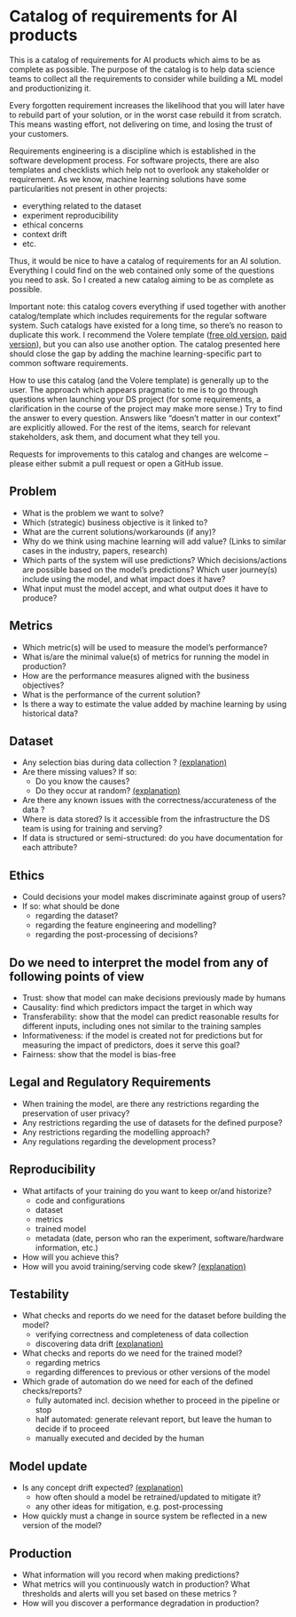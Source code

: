 # Catalog of requirements for AI products

This is a catalog of requirements for AI products which aims to be as complete as possible. The purpose of the catalog is to help data science teams to collect all the requirements to consider while building a ML model and productionizing it.

Every forgotten requirement increases the likelihood that you will later have to rebuild part of your solution, or in the worst case rebuild it from scratch. This means wasting effort, not delivering on time, and losing the trust of your customers. 

Requirements engineering is a discipline which is established in the software development process. For software projects, there are also templates and checklists which help not to overlook any stakeholder or requirement. As we know, machine learning solutions have some particularities not present in other projects:

* everything related to the dataset
* experiment reproducibility
* ethical concerns
* context drift
* etc.

Thus, it would be nice to have a catalog of requirements for an AI solution. Everything I could find on the web contained only some of the questions you need to ask. So I created a new catalog aiming to be as complete as possible.

Important note: this catalog covers everything if used together with another catalog/template which includes requirements for the regular software system. Such catalogs have existed for a long time, so there’s no reason to duplicate this work. I recommend the Volere template ([free old version](http://homepages.laas.fr/kader/Robertson.pdf), [paid version](https://www.volere.org/templates/volere-requirements-specification-template/)), but you can also use another option. The catalog presented here should close the gap by adding the machine learning-specific part to common software requirements.

How to use this catalog (and the Volere template) is generally up to the user. The approach which appears pragmatic to me is to go through questions when launching your DS project (for some requirements, a clarification in the course of the project may make more sense.) Try to find the answer to every question. Answers like “doesn’t matter in our context” are explicitly allowed. For the rest of the items, search for relevant stakeholders, ask them, and document what they tell you.

Requests for improvements to this catalog and changes are welcome – please either submit a pull request or open a GitHub issue.


## Problem

* What is the problem we want to solve?
* Which (strategic) business objective is it linked to?
* What are the current solutions/workarounds (if any)?
* Why do we think using machine learning will add value? (Links to similar cases in the industry, papers, research)
* Which parts of the system will use predictions? Which decisions/actions are possible based on the model’s predictions? Which user journey(s) include using the model, and what impact does it have?
* What input must the model accept, and what output does it have to produce?

## Metrics

* Which metric(s) will be used to measure the model’s performance?
* What is/are the minimal value(s) of metrics for running the model in production?
* How are the performance measures aligned with the business objectives?
* What is the performance of the current solution?
* Is there a way to estimate the value added by machine learning by using historical data?

## Dataset

* Any selection bias during data collection ? [(explanation)](https://en.wikipedia.org/wiki/Selection_bias)
* Are there missing values? If so:
    * Do you know the causes? 
    * Do they occur at random? [(explanation)](https://www.theanalysisfactor.com/missing-data-mechanism/)
* Are there any known issues with the correctness/accurateness of the data ?
* Where is data stored? Is it accessible from the infrastructure the DS team is using for training and serving?
* If data is structured or semi-structured: do you have documentation for each attribute?

## Ethics

* Could decisions your model makes discriminate against group of users?
* If so: what should be done
    * regarding the dataset?
    * regarding the feature engineering and modelling?
    * regarding the post-processing of decisions?

## Do we need to interpret the model from any of following points of view

* Trust: show that model can make decisions previously made by humans
* Causality: find which predictors impact the target in which way
* Transferability: show that the model can predict reasonable results for different inputs, including ones not similar to the training samples
* Informativeness: if the model is created not for predictions but for measuring the impact of predictors, does it serve this goal?
* Fairness: show that the model is bias-free

## Legal and Regulatory Requirements

* When training the model, are there any restrictions regarding the preservation of user privacy?
* Any restrictions regarding the use of datasets for the defined purpose?
* Any restrictions regarding the modelling approach?
* Any regulations regarding the development process?

## Reproducibility

* What artifacts of your training do you want to keep or/and historize?
    * code and configurations
    * dataset
    * metrics
    * trained model
    * metadata (date, person who ran the experiment, software/hardware information, etc.)
* How will you achieve this?
* How will you avoid training/serving code skew? [(explanation)](https://towardsdatascience.com/training-serving-skew-77d947c4c100)

## Testability

* What checks and reports do we need for the dataset before building the model?
    * verifying correctness and completeness of data collection
    * discovering data drift [(explanation)](https://docs.microsoft.com/en-us/azure/machine-learning/how-to-monitor-datasets?tabs=python)
* What checks and reports do we need for the trained model?
    * regarding metrics
    * regarding differences to previous or other versions of the model
* Which grade of automation do we need for each of the defined checks/reports?
    * fully automated incl. decision whether to proceed in the pipeline or stop
    * half automated: generate relevant report, but leave the human to decide if to proceed
    * manually executed and decided by the human

## Model update

* Is any concept drift expected? [(explanation)](https://en.wikipedia.org/wiki/Concept_drift)
    * how often should a model be retrained/updated to mitigate it?
    * any other ideas for mitigation, e.g. post-processing
* How quickly must a change in source system be reflected in a new version of the model?

## Production

* What information will you record when making predictions?
* What metrics will you continuously watch in production? What thresholds and alerts will you set based on these metrics ?
* How will you discover a performance degradation in production?


